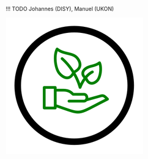 !!! TODO
    Johannes (DISY), Manuel (UKON)

![Environment Scenario Icon](img/scen-environment.svg)
